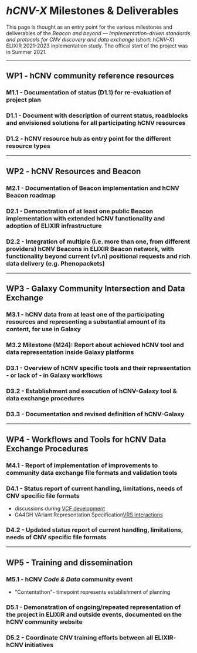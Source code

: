 # _hCNV-X_ Milestones & Deliverables

This page is thought as an entry point for the various milestones and deliverables of the _Beacon and beyond — Implementation-driven standards and protocols for CNV discovery and data exchange_ (short: *hCNV-X*) ELIXIR 2021-2023 inplementation study. The offical start of the project was in Summer 2021.


---

## WP1 - hCNV community reference resources

### M1.1 - Documentation of status (D1.1) for re-evaluation of project plan

### D1.1 - Document with description of current status, roadblocks and envisioned solutions for all participating hCNV resources

### D1.2 - hCNV resource hub as entry point for the different resource types

---

## WP2 - hCNV Resources and Beacon

### M2.1 - Documentation of Beacon implementation and hCNV Beacon roadmap

### D2.1 - Demonstration of at least one public Beacon implementation with extended hCNV functionality and adoption of ELIXIR infrastructure

### D2.2 - Integration of multiple (i.e. more than one, from different providers) hCNV Beacons in ELIXIR Beacon network, with functionality beyond current (v1.n) positional requests and rich data delivery (e.g. Phenopackets)


---

## WP3 - Galaxy Community Intersection and Data Exchange

### M3.1 - hCNV data from at least one of the participating resources and representing a substantial amount of its content, for use in Galaxy

### M3.2 Milestone (M24): Report about achieved hCNV tool and data representation inside Galaxy platforms

### D3.1 - Overview of hCNV specific tools and their representation - or lack of - in Galaxy workflows
### D3.2 - Establishment and execution of hCNV-Galaxy tool & data exchange procedures
### D3.3 - Documentation and revised definition of hCNV-Galaxy


---

## WP4 - Workflows and Tools for hCNV Data Exchange Procedures

### M4.1 - Report of implementation of improvements to community data exchange file formats and validation tools

### D4.1 - Status report of current handling, limitations, needs of CNV specific file formats

* discussions during [VCF development](./VCF-notes.md)
* GA4GH VAriant Representation Specification[VRS interactions](./VRS-notes.md)

### D4.2 - Updated status report of current handling, limitations, needs of CNV specific file formats


---

## WP5 - Training and dissemination

### M5.1 - hCNV _Code & Data_ community event
* "Contentathon"- timepoint represents establishment of planning

### D5.1 - Demonstration of ongoing/repeated representation of the project in ELIXIR and outside events, documented on the hCNV community website

### D5.2 - Coordinate CNV training efforts between all ELIXIR- hCNV initiatives
